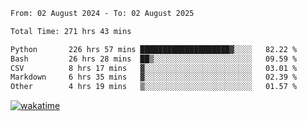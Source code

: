 <!--START_SECTION:waka-->

```txt
From: 02 August 2024 - To: 02 August 2025

Total Time: 271 hrs 43 mins

Python       226 hrs 57 mins ████████████████████▓░░░░   82.22 %
Bash         26 hrs 28 mins  ██▒░░░░░░░░░░░░░░░░░░░░░░   09.59 %
CSV          8 hrs 17 mins   ▓░░░░░░░░░░░░░░░░░░░░░░░░   03.01 %
Markdown     6 hrs 35 mins   ▓░░░░░░░░░░░░░░░░░░░░░░░░   02.39 %
Other        4 hrs 19 mins   ▒░░░░░░░░░░░░░░░░░░░░░░░░   01.57 %
```

<!--END_SECTION:waka-->
[![wakatime](https://wakatime.com/badge/user/5f89a63a-5294-4958-ad30-2b3455e63f2a.svg)](https://wakatime.com/@5f89a63a-5294-4958-ad30-2b3455e63f2a)
